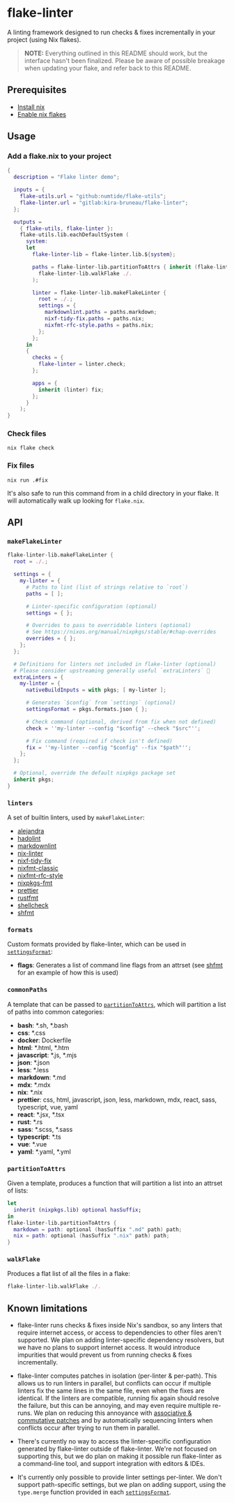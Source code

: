 # flake-linter

A linting framework designed to run checks & fixes incrementally in
your project (using Nix flakes).

> **NOTE:** Everything outlined in this README should work, but the
> interface hasn't been finalized. Please be aware of possible
> breakage when updating your flake, and refer back to this README.

## Prerequisites

- [Install nix](https://nixos.org/download.html)
- [Enable nix flakes](https://nixos.wiki/wiki/Flakes#Enable_flakes)

## Usage

### Add a flake.nix to your project

```nix
{
  description = "Flake linter demo";

  inputs = {
    flake-utils.url = "github:numtide/flake-utils";
    flake-linter.url = "gitlab:kira-bruneau/flake-linter";
  };

  outputs =
    { flake-utils, flake-linter }:
    flake-utils.lib.eachDefaultSystem (
      system:
      let
        flake-linter-lib = flake-linter.lib.${system};

        paths = flake-linter-lib.partitionToAttrs { inherit (flake-linter-lib.commonPaths) markdown nix; } (
          flake-linter-lib.walkFlake ./.
        );

        linter = flake-linter-lib.makeFlakeLinter {
          root = ./.;
          settings = {
            markdownlint.paths = paths.markdown;
            nixf-tidy-fix.paths = paths.nix;
            nixfmt-rfc-style.paths = paths.nix;
          };
        };
      in
      {
        checks = {
          flake-linter = linter.check;
        };

        apps = {
          inherit (linter) fix;
        };
      }
    );
}
```

### Check files

```shell
nix flake check
```

### Fix files

```shell
nix run .#fix
```

It's also safe to run this command from in a child directory in your
flake. It will automatically walk up looking for `flake.nix`.

## API

### `makeFlakeLinter`

```nix
flake-linter-lib.makeFlakeLinter {
  root = ./.;

  settings = {
    my-linter = {
      # Paths to lint (list of strings relative to `root`)
      paths = [ ];

      # Linter-specific configuration (optional)
      settings = { };

      # Overrides to pass to overridable linters (optional)
      # See https://nixos.org/manual/nixpkgs/stable/#chap-overrides
      overrides = { };
    };
  };

  # Definitions for linters not included in flake-linter (optional)
  # Please consider upstreaming generally useful `extraLinters` 🙂
  extraLinters = {
    my-linter = {
      nativeBuildInputs = with pkgs; [ my-linter ];

      # Generates `$config` from `settings` (optional)
      settingsFormat = pkgs.formats.json { };

      # Check command (optional, derived from fix when not defined)
      check = ''my-linter --config "$config" --check "$src"'';

      # Fix command (required if check isn't defined)
      fix = ''my-linter --config "$config" --fix "$path"'';
    };
  };

  # Optional, override the default nixpkgs package set
  inherit pkgs;
}
```

### `linters`

A set of builtin linters, used by `makeFlakeLinter`:

- [alejandra](https://github.com/kamadorueda/alejandra)
- [hadolint](https://github.com/hadolint/hadolint)
- [markdownlint](https://github.com/igorshubovych/markdownlint-cli)
- [nix-linter](https://github.com/Synthetica9/nix-linter)
- [nixf-tidy-fix](https://github.com/nix-community/nixd/tree/main/libnixf#nixf-tidy)
- [nixfmt-classic](https://nixfmt.serokell.io)
- [nixfmt-rfc-style](https://nixfmt.serokell.io)
- [nixpkgs-fmt](https://nix-community.github.io/nixpkgs-fmt)
- [prettier](https://prettier.io)
- [rustfmt](https://github.com/rust-lang/rustfmt)
- [shellcheck](https://www.shellcheck.net)
- [shfmt](https://github.com/mvdan/sh)

### `formats`

Custom formats provided by flake-linter, which can be used in
[`settingsFormat`](#makeflakelinter):

- **flags**: Generates a list of command line flags from an attrset
  (see [shfmt](./lib/linters/shfmt.nix) for an example of how this is
  used)

### `commonPaths`

A template that can be passed to
[`partitionToAttrs`](#partitiontoattrs), which will
partition a list of paths into common categories:

- **bash**: \*.sh, \*.bash
- **css**: \*.css
- **docker**: Dockerfile
- **html**: \*.html, \*.htm
- **javascript**: \*.js, \*.mjs
- **json**: \*.json
- **less**: \*.less
- **markdown**: \*.md
- **mdx**: \*.mdx
- **nix**: \*.nix
- **prettier**: css, html, javascript, json, less, markdown, mdx,
  react, sass, typescript, vue, yaml
- **react**: \*.jsx, \*.tsx
- **rust**: \*.rs
- **sass**: \*.scss, \*.sass
- **typescript**: \*.ts
- **vue**: \*.vue
- **yaml**: \*.yaml, \*.yml

### `partitionToAttrs`

Given a template, produces a function that will partition a list into
an attrset of lists:

```nix
let
  inherit (nixpkgs.lib) optional hasSuffix;
in
flake-linter-lib.partitionToAttrs {
  markdown = path: optional (hasSuffix ".md" path) path;
  nix = path: optional (hasSuffix ".nix" path) path;
}
```

### `walkFlake`

Produces a flat list of all the files in a flake:

```nix
flake-linter-lib.walkFlake ./.
```

## Known limitations

- flake-linter runs checks & fixes inside Nix's sandbox, so any
  linters that require internet access, or access to dependencies to
  other files aren't supported. We plan on adding linter-specific
  dependency resolvers, but we have no plans to support internet
  access. It would introduce impurities that would prevent us from
  running checks & fixes incrementally.

- flake-linter computes patches in isolation (per-linter &
  per-path). This allows us to run linters in parallel, but conflicts
  can occur if multiple linters fix the same lines in the same file,
  even when the fixes are identical. If the linters are compatible,
  running fix again should resolve the failure, but this can be
  annoying, and may even require multiple re-runs. We plan on reducing
  this annoyance with [associative & commutative
  patches](https://pijul.org/posts/2020-12-19-partials) and by
  automatically sequencing linters when conflicts occur after trying
  to run them in parallel.

- There's currently no way to access the linter-specific configuration
  generated by flake-linter outside of flake-linter. We're not focused
  on supporting this, but we do plan on making it possible run
  flake-linter as a command-line tool, and support integration with
  editors & IDEs.

- It's currently only possible to provide linter settings
  per-linter. We don't support path-specific settings, but we plan on
  adding support, using the `type.merge` function provided in each
  [`settingsFormat`](#makeflakelinter).
